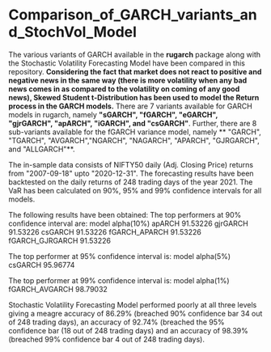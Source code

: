 # Comparison_of_GARCH_variants_and_StochVol_Model
The various variants of GARCH available in the **rugarch** package along with the Stochastic Volatility Forecasting Model have been compared in this repository. **Considering the fact that market does not react to positive and negative news in the same way (there is more volatility when any bad news comes in as compared to the volatility on coming of any good news), Skewed Student t-Distribution has been used to model the Return process in the GARCH models.** There are 7 variants available for GARCH models in rugarch, namely **"sGARCH", "fGARCH", "eGARCH", "gjrGARCH", "apARCH", "iGARCH", and "csGARCH"**. Further, there are 8 sub-variants available for the fGARCH variance model, namely ** "GARCH", "TGARCH", "AVGARCH","NGARCH", "NAGARCH", "APARCH", "GJRGARCH", and "ALLGARCH"**.

The in-sample data consists of NIFTY50 daily (Adj. Closing Price) returns from "2007-09-18" upto "2020-12-31". The forecasting results have been backtested on the daily returns of 248 trading days of the year 2021. The VaR has been calculated on 90%, 95% and 99% confidence intervals for all models.

The following results have been obtained:
The top performers at 90% confidence interval are:
model	alpha(10%)
apARCH	91.53226
gjrGARCH	91.53226
csGARCH	91.53226
fGARCH_APARCH	91.53226
fGARCH_GJRGARCH	91.53226

The top performer at 95% confidence interval is:
model	alpha(5%)
csGARCH	95.96774

The top performer at 99% confidence interval is:
model	alpha(1%)
fGARCH_AVGARCH	98.79032

Stochastic Volatility Forecasting Model performed poorly at all three levels giving a meagre accuracy of 86.29% (breached 90% confidence bar 34 out of 248 trading days), an accuracy of 92.74% (breached the 95% confidence bar (18 out of 248 trading days) and an accuracy of 98.39% (breached 99% confidence bar 4 out of 248 trading days).
